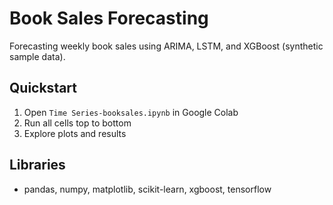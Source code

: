 # Book Sales Forecasting

Forecasting weekly book sales using ARIMA, LSTM, and XGBoost (synthetic sample data).

## Quickstart
1. Open `Time Series-booksales.ipynb` in Google Colab
2. Run all cells top to bottom
3. Explore plots and results

## Libraries
- pandas, numpy, matplotlib, scikit-learn, xgboost, tensorflow
